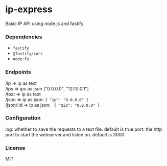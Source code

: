 # ip-express
Basic IP API using node.js and fastify
### Dependencies
- `fastify`
- `@fastify/cors`
- `node:fs`
### Endpoints
/ip => ip as text<br>
/ips => ips as json ["0.0.0.0", "127.0.0.1"]<br>
/text => ip as text<br>
/json => ip as json: `{ "ip": "0.0.0.0" }`<br>
/json/:id => ip as json: ` { "$id": "0.0.0.0" }`

### Configuration
log: whether to save the requests to a text file. default is true
port: the http port to start the webserver and listen on. default is 3000

### License
MIT
